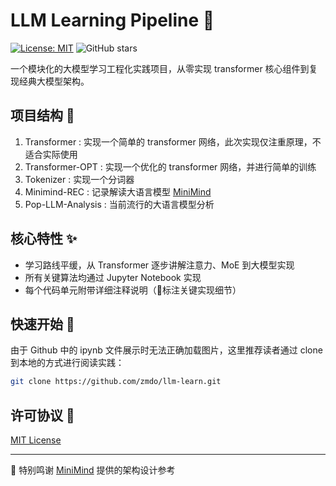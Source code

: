# LLM Learning Pipeline 🚀

[![License: MIT](https://img.shields.io/badge/License-MIT-yellow.svg)](https://opensource.org/licenses/MIT)
![GitHub stars](https://img.shields.io/github/stars/zmdo/llm-learn?style=social)

一个模块化的大模型学习工程化实践项目，从零实现 transformer 核心组件到复现经典大模型架构。

## 项目结构 📂

1. Transformer : 实现一个简单的 transformer 网络，此次实现仅注重原理，不适合实际使用
2. Transformer-OPT : 实现一个优化的 transformer 网络，并进行简单的训练
3. Tokenizer : 实现一个分词器
4. Minimind-REC : 记录解读大语言模型 [MiniMind](https://github.com/jingyaogong/minimind)
5. Pop-LLM-Analysis : 当前流行的大语言模型分析

## 核心特性 ✨

- 学习路线平缓，从 Transformer 逐步讲解注意力、MoE 到大模型实现
- 所有关键算法均通过 Jupyter Notebook 实现
- 每个代码单元附带详细注释说明（📌标注关键实现细节）

## 快速开始 🚀

由于 Github 中的 ipynb 文件展示时无法正确加载图片，这里推荐读者通过 clone 到本地的方式进行阅读实践：

```bash
git clone https://github.com/zmdo/llm-learn.git
```

## 许可协议 📜

[MIT License](https://opensource.org/licenses/MIT)

---

🦉 特别鸣谢 [MiniMind](https://github.com/jingyaogong/minimind/tree/master) 提供的架构设计参考